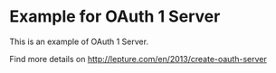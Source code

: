 # Example for OAuth 1 Server

This is an example of OAuth 1 Server.

Find more details on <http://lepture.com/en/2013/create-oauth-server>
